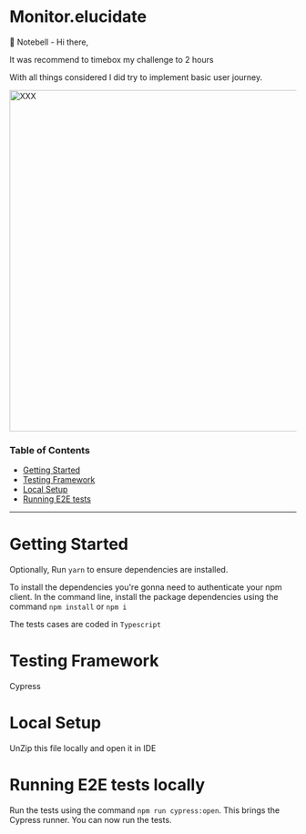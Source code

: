 
# Monitor.elucidate

🔔 Notebell - Hi there,

It was recommend to timebox my challenge to 2 hours 

With all things considered I did try to implement basic user journey. 

<img width="600" alt="XXX" src="https://www.monkeyuser.com/2022/unit-tests/248-unit-tests.png" class="center">

### Table of Contents

- [Getting Started](#getting-started)
- [Testing Framework](#testing-framework)
- [Local Setup](#local-setup)
- [Running E2E tests](#running-e2e-tests-locally)

---

# Getting Started
Optionally, Run `yarn` to ensure dependencies are installed.

To install the dependencies you're gonna need to authenticate your npm client.
In the command line, install the package dependencies using the command `npm install` or `npm i`

The tests cases are coded in `Typescript`

# Testing Framework 
Cypress

# Local Setup
UnZip this file locally and open it in IDE

# Running E2E tests locally

Run the tests using the command `npm run cypress:open`. This brings the Cypress runner. You can now run the tests.



